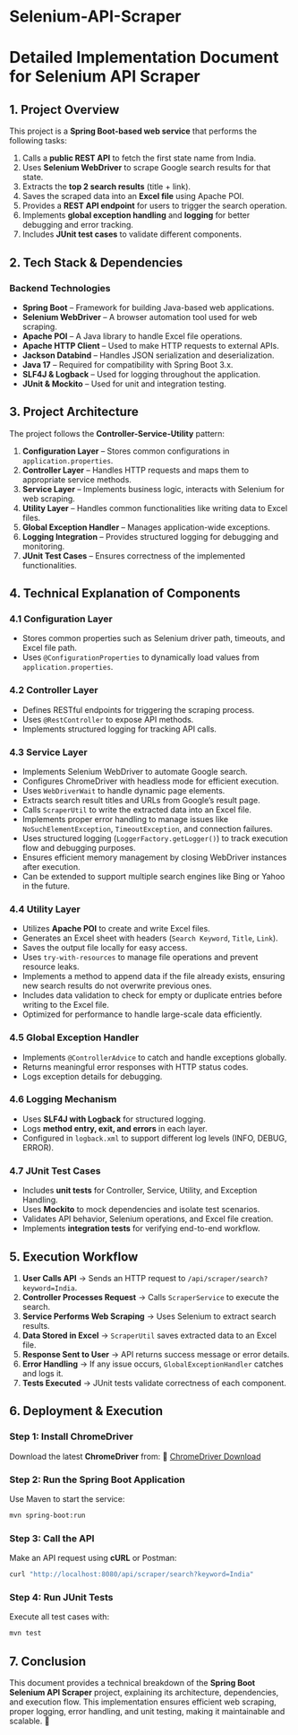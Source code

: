 # Selenium-API-Scraper
# **Detailed Implementation Document for Selenium API Scraper**

## **1. Project Overview**

This project is a **Spring Boot-based web service** that performs the following tasks:

1. Calls a **public REST API** to fetch the first state name from India.
2. Uses **Selenium WebDriver** to scrape Google search results for that state.
3. Extracts the **top 2 search results** (title + link).
4. Saves the scraped data into an **Excel file** using Apache POI.
5. Provides a **REST API endpoint** for users to trigger the search operation.
6. Implements **global exception handling** and **logging** for better debugging and error tracking.
7. Includes **JUnit test cases** to validate different components.

## **2. Tech Stack & Dependencies**

### **Backend Technologies**

- **Spring Boot** – Framework for building Java-based web applications.
- **Selenium WebDriver** – A browser automation tool used for web scraping.
- **Apache POI** – A Java library to handle Excel file operations.
- **Apache HTTP Client** – Used to make HTTP requests to external APIs.
- **Jackson Databind** – Handles JSON serialization and deserialization.
- **Java 17** – Required for compatibility with Spring Boot 3.x.
- **SLF4J & Logback** – Used for logging throughout the application.
- **JUnit & Mockito** – Used for unit and integration testing.

## **3. Project Architecture**

The project follows the **Controller-Service-Utility** pattern:

1. **Configuration Layer** – Stores common configurations in `application.properties`.
2. **Controller Layer** – Handles HTTP requests and maps them to appropriate service methods.
3. **Service Layer** – Implements business logic, interacts with Selenium for web scraping.
4. **Utility Layer** – Handles common functionalities like writing data to Excel files.
5. **Global Exception Handler** – Manages application-wide exceptions.
6. **Logging Integration** – Provides structured logging for debugging and monitoring.
7. **JUnit Test Cases** – Ensures correctness of the implemented functionalities.

## **4. Technical Explanation of Components**

### **4.1 Configuration Layer**
- Stores common properties such as Selenium driver path, timeouts, and Excel file path.
- Uses `@ConfigurationProperties` to dynamically load values from `application.properties`.

### **4.2 Controller Layer**
- Defines RESTful endpoints for triggering the scraping process.
- Uses `@RestController` to expose API methods.
- Implements structured logging for tracking API calls.

### **4.3 Service Layer**
- Implements Selenium WebDriver to automate Google search.
- Configures ChromeDriver with headless mode for efficient execution.
- Uses `WebDriverWait` to handle dynamic page elements.
- Extracts search result titles and URLs from Google’s result page.
- Calls `ScraperUtil` to write the extracted data into an Excel file.
- Implements proper error handling to manage issues like `NoSuchElementException`, `TimeoutException`, and connection failures.
- Uses structured logging (`LoggerFactory.getLogger()`) to track execution flow and debugging purposes.
- Ensures efficient memory management by closing WebDriver instances after execution.
- Can be extended to support multiple search engines like Bing or Yahoo in the future.

### **4.4 Utility Layer**
- Utilizes **Apache POI** to create and write Excel files.
- Generates an Excel sheet with headers (`Search Keyword`, `Title`, `Link`).
- Saves the output file locally for easy access.
- Uses `try-with-resources` to manage file operations and prevent resource leaks.
- Implements a method to append data if the file already exists, ensuring new search results do not overwrite previous ones.
- Includes data validation to check for empty or duplicate entries before writing to the Excel file.
- Optimized for performance to handle large-scale data efficiently.

### **4.5 Global Exception Handler**
- Implements `@ControllerAdvice` to catch and handle exceptions globally.
- Returns meaningful error responses with HTTP status codes.
- Logs exception details for debugging.

### **4.6 Logging Mechanism**
- Uses **SLF4J with Logback** for structured logging.
- Logs **method entry, exit, and errors** in each layer.
- Configured in `logback.xml` to support different log levels (INFO, DEBUG, ERROR).

### **4.7 JUnit Test Cases**
- Includes **unit tests** for Controller, Service, Utility, and Exception Handling.
- Uses **Mockito** to mock dependencies and isolate test scenarios.
- Validates API behavior, Selenium operations, and Excel file creation.
- Implements **integration tests** for verifying end-to-end workflow.

## **5. Execution Workflow**

1. **User Calls API** → Sends an HTTP request to `/api/scraper/search?keyword=India`.
2. **Controller Processes Request** → Calls `ScraperService` to execute the search.
3. **Service Performs Web Scraping** → Uses Selenium to extract search results.
4. **Data Stored in Excel** → `ScraperUtil` saves extracted data to an Excel file.
5. **Response Sent to User** → API returns success message or error details.
6. **Error Handling** → If any issue occurs, `GlobalExceptionHandler` catches and logs it.
7. **Tests Executed** → JUnit tests validate correctness of each component.

## **6. Deployment & Execution**

### **Step 1: Install ChromeDriver**

Download the latest **ChromeDriver** from:
🔗 [ChromeDriver Download](https://sites.google.com/chromium.org/driver/)

### **Step 2: Run the Spring Boot Application**

Use Maven to start the service:

```sh
mvn spring-boot:run
```

### **Step 3: Call the API**

Make an API request using **cURL** or Postman:

```sh
curl "http://localhost:8080/api/scraper/search?keyword=India"
```

### **Step 4: Run JUnit Tests**

Execute all test cases with:

```sh
mvn test
```

## **7. Conclusion**

This document provides a technical breakdown of the **Spring Boot Selenium API Scraper** project, explaining its architecture, dependencies, and execution flow. This implementation ensures efficient web scraping, proper logging, error handling, and unit testing, making it maintainable and scalable. 🚀

